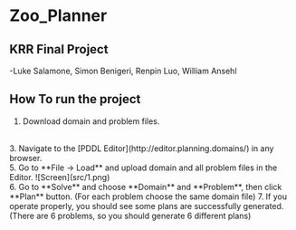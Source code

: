 # Zoo_Planner
## KRR Final Project
-Luke Salamone, Simon Benigeri, Renpin Luo, William Ansehl
## How To run the project
1. Download domain and problem files.
<br />
3. Navigate to the [PDDL Editor](http://editor.planning.domains/) in any browser.
<br />
5. Go to **File -> Load** and upload domain and all problem files in the Editor.
![Screen](src/1.png)
<br />
6. Go to **Solve** and choose **Domain** and **Problem**, then click **Plan** button. (For each problem choose the same domain file)
7. If you operate properly, you should see some plans are successfully generated.  (There are 6 problems, so you should generate 6 different plans)
